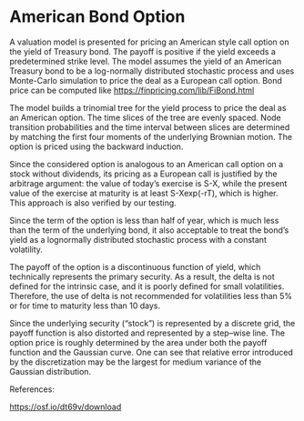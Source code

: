 # American Bond Option

A valuation model is presented for pricing an American style call option on the yield of Treasury bond. The payoff is positive if the yield exceeds a predetermined strike level. The model assumes the yield of an American Treasury bond to be a log-normally distributed stochastic process and uses Monte-Carlo simulation to price the deal as a European call option. Bond price can be computed like https://finpricing.com/lib/FiBond.html

The model builds a trinomial tree for the yield process to price the deal as an American option. The time slices of the tree are evenly spaced. Node transition probabilities and the time interval between slices are determined by matching the first four moments of the underlying Brownian motion. The option is priced using the backward induction.

Since the considered option is analogous to an American call option on a stock without dividends, its pricing as a European call is justified by the arbitrage argument: the value of today’s exercise is S-X, while the present value of the exercise at  maturity is  at least S-Xexp(-rT), which is higher. This approach is also verified by our testing.

Since the term of the option is less than half of year,  which is much less than the term of the underlying bond, it also acceptable to treat the bond’s yield as a lognormally distributed stochastic process with a constant volatility.

The payoff of the option is a discontinuous function of yield, which technically represents the primary security. As a result, the delta is not defined for the intrinsic case, and it is poorly defined for small volatilities. Therefore, the use of delta is not recommended for volatilities less than 5% or for time to maturity less than 10 days.

Since the underlying security (“stock”) is represented by a discrete grid, the payoff function is also distorted and represented by a step–wise line. The option price is roughly determined by the area under both the payoff function and the Gaussian curve. One can see that relative error introduced by the discretization may be the largest for medium variance of the Gaussian distribution.

References:

https://osf.io/dt69v/download
